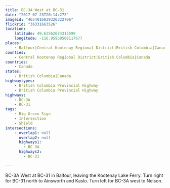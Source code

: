```yaml
---
title: BC-3A West at BC-31
date: "2017-07-23T20:14:27Z"
imageid: "4654016029320322706"
flickrid: "36331663526"
location:
    latitude: 49.62562674313599
    longitude: -116.95950508117677
places:
    - Balfour|Central Kootenay Regional District|British Columbia|Canada
counties:
    - Central Kootenay Regional District|British Columbia|Canada
countries:
    - Canada
states:
    - British Columbia|Canada
highwaytypes:
    - British Columbia Provincial Highway
    - British Columbia Provincial Highway
highways:
    - BC-3A
    - BC-31
tags:
    - Big Green Sign
    - Intersection
    - Shield
intersections:
    - overlap1: null
      overlap2: null
      highways1:
        - BC-3A
      highways2:
        - BC-31

---
```

BC-3A West at BC-31 in Balfour, leaving the Kootenay Lake Ferry.  Turn right for BC-31 north to Ainsworth and Kaslo.  Turn left for BC-3A west to Nelson.